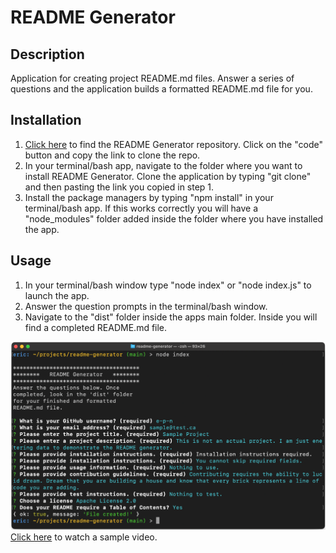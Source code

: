 
# README Generator
## Description
Application for creating project README&#46;md files. Answer a series of questions and the application builds a formatted README&#46;md file for you. 

## Installation
1. [Click here](https://github.com/e-p-n/readme-generator) to find the README Generator repository. Click on the "code" button and copy the link to clone the repo.
2. In your terminal/bash app, navigate to the folder where you want to install README Generator. Clone the application by typing "git clone" and then pasting the link you copied in step 1.
3. Install the package managers by typing "npm install" in your terminal/bash app. If this works correctly you will have a "node_modules" folder added inside the folder where you have installed the app.

## Usage
1. In your terminal/bash window type "node index" or "node index.js" to launch the app.
2. Answer the question prompts in the terminal/bash window. 
3. Navigate to the "dist" folder inside the apps main folder. Inside you will find a completed README&#46;md file.

[![](./assets/screenshot.png)](https://drive.google.com/file/d/1PlKO5b8YU-7QcVklhIiEAgHgpdY9BI0W/view)
[Click here](https://drive.google.com/file/d/1PlKO5b8YU-7QcVklhIiEAgHgpdY9BI0W/view) to watch a sample video.

